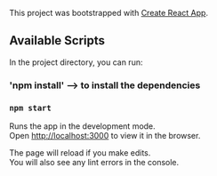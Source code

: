 This project was bootstrapped with [Create React App](https://github.com/facebook/create-react-app).

## Available Scripts

In the project directory, you can run:

### 'npm install' --> to install the dependencies
### `npm start`

Runs the app in the development mode.<br />
Open [http://localhost:3000](http://localhost:3000) to view it in the browser.

The page will reload if you make edits.<br />
You will also see any lint errors in the console.

